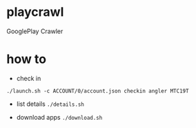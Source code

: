 # playcrawl #
GooglePlay Crawler

# how to #
- check in
```
./launch.sh -c ACCOUNT/0/account.json checkin angler MTC19T
```

- list details
```./details.sh```

- download apps
```./download.sh```

